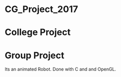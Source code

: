 # CG_Project_2017
College Project
==========================================
Group Project
==========================================
Its an animated Robot.
Done with C and and OpenGL.
